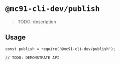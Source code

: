 # `@mc91-cli-dev/publish`

> TODO: description

## Usage

```
const publish = require('@mc91-cli-dev/publish');

// TODO: DEMONSTRATE API
```
